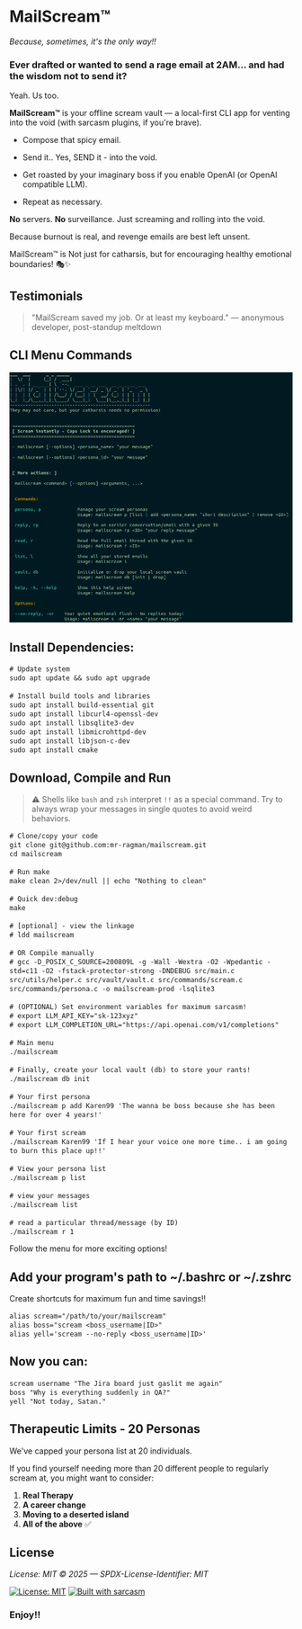 # MailScream&trade;

_Because, sometimes, it's the only way!!_

### Ever drafted or wanted to send a rage email at 2AM... and had the wisdom not to send it?

Yeah. Us too.

**MailScream&trade;** is your offline scream vault — a local-first CLI app for venting into the void (with sarcasm plugins, if you're brave).

* Compose that spicy email.

* Send it.. Yes, SEND it - into the void.

* Get roasted by your imaginary boss if you enable OpenAI (or OpenAI compatible LLM).

* Repeat as necessary.

**No** servers. **No** surveillance. Just screaming and rolling into the void.

Because burnout is real, and revenge emails are best left unsent.

MailScream&trade; is Not just for catharsis, but for encouraging healthy emotional boundaries! 🎭✨


## Testimonials

> "MailScream saved my job. Or at least my keyboard." — anonymous developer, post-standup meltdown

## CLI Menu Commands

![MailScream Main Menu](images/main-menu.png)


## Install Dependencies:

```shell
# Update system
sudo apt update && sudo apt upgrade

# Install build tools and libraries
sudo apt install build-essential git
sudo apt install libcurl4-openssl-dev
sudo apt install libsqlite3-dev
sudo apt install libmicrohttpd-dev
sudo apt install libjson-c-dev
sudo apt install cmake

```

## Download, Compile and Run

> ⚠️ Shells like `bash` and `zsh` interpret `!!` as a special command. 
> Try to always wrap your messages in single quotes to avoid weird behaviors.

```shell
# Clone/copy your code
git clone git@github.com:mr-ragman/mailscream.git
cd mailscream

# Run make
make clean 2>/dev/null || echo "Nothing to clean"

# Quick dev:debug
make

# [optional] - view the linkage
# ldd mailscream

# OR Compile manually
# gcc -D_POSIX_C_SOURCE=200809L -g -Wall -Wextra -O2 -Wpedantic -std=c11 -O2 -fstack-protector-strong -DNDEBUG src/main.c src/utils/helper.c src/vault/vault.c src/commands/scream.c src/commands/persona.c -o mailscream-prod -lsqlite3

# (OPTIONAL) Set environment variables for maximum sarcasm!
# export LLM_API_KEY="sk-123xyz"
# export LLM_COMPLETION_URL="https://api.openai.com/v1/completions"

# Main menu
./mailscream

# Finally, create your local vault (db) to store your rants!
./mailscream db init

# Your first persona
./mailscream p add Karen99 'The wanna be boss because she has been here for over 4 years!'

# Your first scream
./mailscream Karen99 'If I hear your voice one more time.. i am going to burn this place up!!'

# View your persona list
./mailscream p list

# view your messages
./mailscream list

# read a particular thread/message (by ID)
./mailscream r 1
```

Follow the menu for more exciting options! 

## Add your program's path to ~/.bashrc or ~/.zshrc

Create shortcuts for maximum fun and time savings!!

```shell
alias scream="/path/to/your/mailscream"
alias boss="scream <boss_username|ID>"
alias yell='scream --no-reply <boss_username|ID>'
```

## Now you can:

```shell
scream username "The Jira board just gaslit me again"
boss "Why is everything suddenly in QA?"
yell "Not today, Satan."
```

## Therapeutic Limits - 20 Personas
We've capped your persona list at 20 individuals. 

If you find yourself needing more than 20 different people to regularly scream at, you might want to consider:

1. **Real Therapy** 
2. **A career change**
3. **Moving to a deserted island**
4. **All of the above** ✅

## License

_License: MIT © 2025 — SPDX-License-Identifier: MIT_

[![License: MIT](https://img.shields.io/badge/License-MIT-yellow.svg)](LICENSE)
[![Built with sarcasm](https://img.shields.io/badge/mood-sarcasm-orange)](#)


### Enjoy!!
